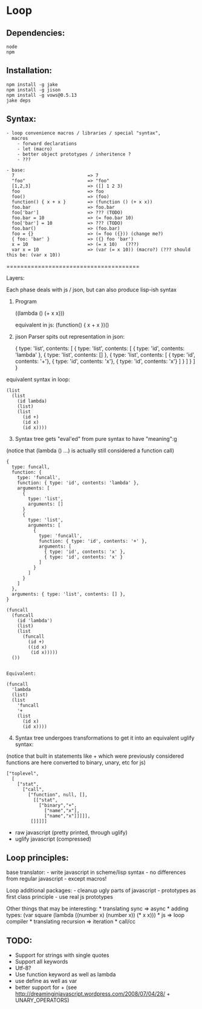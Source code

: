 # Loop

## Dependencies:

    node
    npm

## Installation:

    npm install -g jake
    npm install -g jison
    npm install -g vows@0.5.13
    jake deps

## Syntax:

    - loop convenience macros / libraries / special "syntax",
      macros
        - forward declarations
        - let (macro)
        - better object prototypes / inheritence ?
        - ???

    - base:
      7                           => 7
      "foo"                       => "foo"
      [1,2,3]                     => ([] 1 2 3)
      foo                         => foo
      foo()                       => (foo)
      function() { x + x }        => (function () (+ x x))
      foo.bar                     => foo.bar
      foo['bar']                  => ??? (TODO)
      foo.bar = 10                => (= foo.bar 10)
      foo['bar'] = 10             => ??? (TODO)
      foo.bar()                   => (foo.bar)
      foo = {}                    => (= foo ({})) (change me?)
      { foo: 'bar' }              => ({} foo 'bar')
      x = 10                      => (= x 10)   (???)
      var x = 10                  => (var (= x 10)) (macro?) (??? should this be: (var x 10))

======================================

Layers:

Each phase deals with js / json, but can also produce lisp-ish syntax

1. Program

      ((lambda () (+ x x)))

      equivalent in js: (function() { x + x })()

2. jison Parser spits out representation in json:

    {
      type: 'list',
      contents: [
        {
          type: 'list',
          contents: [
            { type: 'id', contents: 'lambda' },
            { type: 'list', contents: [] },
            {
              type: 'list',
              contents: [
                { type: 'id', contents: '+'},
                { type: 'id', contents: 'x'},
                { type: 'id', contents: 'x'}
              ]
            }
          ]
        }
      ]
    }

equivalent syntax in loop:

    (list
      (list
        (id lambda)
        (list)
        (list
          (id +)
          (id x)
          (id x))))

3. Syntax tree gets "eval'ed" from pure syntax to have "meaning":g

(notice that (lambda () ...) is actually still considered a function call)

    {
      type: funcall,
      function: {
        type: 'funcall',
        function: { type: 'id', contents: 'lambda' },
        arguments: [
          {
            type: 'list',
            arguments: []
          }
          {
            type: 'list',
            arguments: [
              {
                type: 'funcall',
                function: { type: 'id', contents: '+' },
                arguments: [
                  { type: 'id', contents: 'x' },
                  { type: 'id', contents: 'x' }
                ]
              }
            ]
          }
        ]
      },
      arguments: { type: 'list', contents: [] },
    }

    (funcall
      (funcall
        (id 'lambda')
        (list)
        (list
          (funcall
            (id +)
            ((id x)
             (id x)))))
      ())


    Equivalent:

    (funcall
      'lambda
      (list)
      (list
        'funcall
        '+
        (list
          (id x)
          (id x))))

4. Syntax tree undergoes transformations to get it into an equivalent uglify syntax:

(notice that built in statements like + which were previously considered functions are here converted to binary, unary, etc for js)

    ["toplevel",
      [
        ["stat",
          ["call",
            ["function", null, [],
              [["stat",
                ["binary","+",
                  ["name","x"],
                  ["name","x"]]]]],
             []]]]]

- raw javascript (pretty printed, through uglify)
- uglify javascript (compressed)

## Loop principles:

  base translator:
    - write javascript in scheme/lisp syntax
    - no differences from regular javascript
    - except macros!

  Loop additional packages:
    - cleanup ugly parts of javascript
    - prototypes as first class principle - use real js prototypes

  Other things that may be interesting:
    * translating sync => async
    * adding types:
      (var square
        (lambda ((number x) (number x))
          (* x x)))
    * js => loop compiler
    * translating recursion => iteration
    * call/cc

## TODO:
* Support for strings with single quotes
* Support all keywords
* Utf-8?
* Use function keyword as well as lambda
* use define as well as var
* better support for + (see http://dreaminginjavascript.wordpress.com/2008/07/04/28/ + UNARY_OPERATORS)